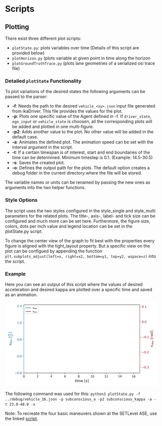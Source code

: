 # Scripts

## Plotting

There exist three different plot scripts:

- `plotState.py`: plots variables over time (Details of this script are provided below)
- `plotHorizon.py` (plots variable at given point in time along the horizon
- `plotGroundTruthTrace.py` (plots lane geometries of a serialized osi trace file)


### Detailed `plotState` Functionality
To plot variations of the desired states the following arguments can be passed to the parser:

- **-f**: Needs the path to the desired `vehicle_<xy>.json` input file generated from ikaDriver. This file provides the values for the plot.
- **-p**: Plots one specific value of the Agent defined in -f. If `driver_state`, `ego_input` or `vehicle_state` is choosen, all the corresponding plots will be added and plotted in one multi-figure.
- **-p2**: Adds another value to the plot. No other value will be added in the default case.
- **-a**: Animates the defined plot. The animation speed can be set with the interval argument in the script.
- **-t**: If a certain timespan is of interest, start and end boundaries of the time can be determined. Minimum timestep is 0.1. (Example: 14.5-30.5)
- **-s**: Saves the created plot.
- **-o**: Defines the output path for the plots. The default option creates a debug folder in the current directory where the file will be stored.

The variable names or units can be renamed by passing the new ones as arguments into the two helper functions. 

### Style Options
The script uses the two styles configured in the style_single and style_multi parameters for the related plots. The title-, axis-, label- and tick size can be configured and much more can be set here. Furthermore, the figure size, colors, dots per inch value and legend location can be set in the plotState.py script.

To change the center view of the graph to fit best with the properties every figure is aligned with the tight_layout property. But a specific view on the plot can be configued by appending the function `plt.subplots_adjust(left=x, right=x2, bottom=y1, top=y2, wspace=z)` into the script.

### Example
Here you can see an output of this script where the values of desired acceleration and desired kappa are plotted over a specific time and saved as an animation.

![](example.gif)

The following command was used for this: 
`python3 plotState.py -f ../debug/vehicle_16.json -p subconscious_a -p2 subconscious_kappa -a -t 23.0-40.0 -s`

Note: To recreate the four basic maneuvers shown at the SETLevel ASE, use the linked [script](plotBasicManeuvers.sh).